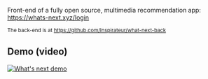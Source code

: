 Front-end of a fully open source, multimedia recommendation app: https://whats-next.xyz/login

<sub>The back-end is at https://github.com/Inspirateur/what-next-back</sub>

## Demo (video)
[![What's next demo](https://img.youtube.com/vi/FVTh8i1zOMo/0.jpg)](https://www.youtube.com/watch?v=FVTh8i1zOMo)
